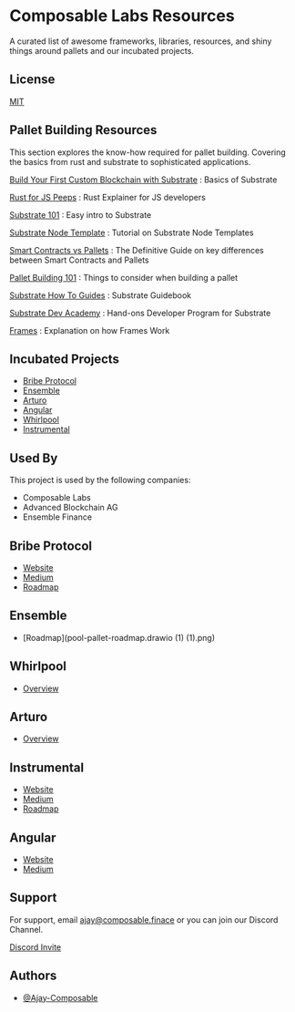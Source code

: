 
# Composable Labs Resources

A curated list of awesome frameworks, libraries, resources, and shiny things around pallets and our incubated projects.


## License

[MIT](https://choosealicense.com/licenses/mit/)


## Pallet Building Resources

This section explores the know-how required for pallet building. Covering the basics from rust and substrate to sophisticated applications.

[Build Your First Custom Blockchain with Substrate](https://youtu.be/oIEbjUDmUPk)  : Basics of Substrate

[Rust for JS Peeps](https://github.com/yoshuawuyts/rust-for-js-peeps#quick-start)  : Rust  Explainer for JS developers

[Substrate 101](https://youtu.be/-6BBIr-DmI) : Easy intro to Substrate

[Substrate Node Template](https://github.com/substrate-developer-hub/substrate-node-template) : Tutorial on Substrate Node Templates

[Smart Contracts vs Pallets](https://0xbrainjar.medium.com/smart-contracts-vs-substrate-pallets-important-building-blocks-and-their-differences-6c39b9e8d68d) : The Definitive Guide on key differences between Smart Contracts and Pallets

[Pallet Building 101](https://github.com/apopiak/how-not-to-build-a-pallet) : Things to consider when building a pallet

[Substrate How To Guides](https://docs.substrate.io/how-to-guides/v3/) : Substrate Guidebook

[Substrate Dev Academy](https://github.com/SubstrateDevAcademy) : Hand-ons Developer Program for Substrate

[Frames](https://docs.substrate.io/v3/runtime/frame/) : Explanation on how Frames Work
## Incubated Projects 


- [Bribe Protocol](https://github.com/Ajay-Composable/Composable-Labs-Resources/blob/main/README.md#bribe-protocol)
- [Ensemble](https://github.com/Ajay-Composable/Composable-Labs-Resources/blob/main/README.md#ensemble)
- [Arturo](https://github.com/Ajay-Composable/Composable-Labs-Resources/blob/main/README.md#arturo)
- [Angular](https://github.com/Ajay-Composable/Composable-Labs-Resources/blob/main/README.md#angular)
- [Whirlpool](https://github.com/Ajay-Composable/Composable-Labs-Resources/blob/main/README.md#whirlpool)
- [Instrumental](https://github.com/Ajay-Composable/Composable-Labs-Resources/blob/main/README.md#instrumental)
## Used By

This project is used by the following companies:

- Composable Labs
- Advanced Blockchain AG
- Ensemble Finance



## Bribe Protocol

- [Website](https://www.bribe.xyz)
- [Medium](https://medium.com/@bribe-protocol)
- [Roadmap](https://medium.com/@bribe-protocol/roadmap-to-governor-charlie-599b3a856d29)

## Ensemble

- [Roadmap](pool-pallet-roadmap.drawio (1) (1).png)
## Whirlpool

- [Overview](https://composablefi.medium.com/introducing-whirlpool-cash-the-innovative-blockchain-privacy-protocol-on-picasso-a845922bc02e)

## Arturo

- [Overview](https://composablefi.medium.com/announcing-arturo-as-the-first-recipient-of-the-composable-grants-program-11db2b35d4fa)

## Instrumental

- [Website](https://www.instrumental.finance)
- [Medium](https://medium.com/@instrumentalfinance)
- [Roadmap](https://medium.com/@instrumentalfinance/instrumental-technical-roadmap-5907aec98376)

## Angular

- [Website](https://twitter.com/AngularFinance)
- [Medium](https://angularfinance.medium.com)

## Support

For support, email ajay@composable.finace or you can join our Discord Channel.


[Discord Invite](https://discord.gg/NdqTdGES87)
## Authors

- [@Ajay-Composable](https://github.com/Ajay-Composable)

